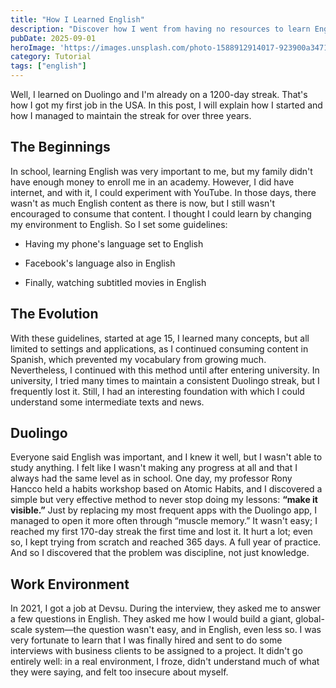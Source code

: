 ```yaml
---
title: "How I Learned English"
description: "Discover how I went from having no resources to learn English to getting my first job in the USA, maintaining a Duolingo streak for over 1200 days, and overcoming challenges in the work environment."
pubDate: 2025-09-01
heroImage: 'https://images.unsplash.com/photo-1588912914017-923900a34710?ixlib=rb-4.1.0&q=85&fm=jpg&crop=entropy&cs=srgb'
category: Tutorial
tags: ["english"]
---
```


Well, I learned on Duolingo and I'm already on a 1200-day streak. That's how I got my first job in the USA. In this post, I will explain how I started and how I managed to maintain the streak for over three years. 

## The Beginnings

In school, learning English was very important to me, but my family didn't have enough money to enroll me in an academy. However, I did have internet, and with it, I could experiment with YouTube. In those days, there wasn't as much English content as there is now, but I still wasn't encouraged to consume that content. I thought I could learn by changing my environment to English. So I set some guidelines: 

- Having my phone's language set to English

- Facebook's language also in English

- Finally, watching subtitled movies in English

## The Evolution

With these guidelines, started at age 15, I learned many concepts, but all limited to settings and applications, as I continued consuming content in Spanish, which prevented my vocabulary from growing much. Nevertheless, I continued with this method until after entering university. In university, I tried many times to maintain a consistent Duolingo streak, but I frequently lost it. Still, I had an interesting foundation with which I could understand some intermediate texts and news.

## Duolingo

Everyone said English was important, and I knew it well, but I wasn't able to study anything. I felt like I wasn't making any progress at all and that I always had the same level as in school. One day, my professor Rony Hancco held a habits workshop based on Atomic Habits, and I discovered a simple but very effective method to never stop doing my lessons: **“make it visible.”** Just by replacing my most frequent apps with the Duolingo app, I managed to open it more often through “muscle memory.” It wasn't easy; I reached my first 170-day streak the first time and lost it. It hurt a lot; even so, I kept trying from scratch and reached 365 days. A full year of practice. And so I discovered that the problem was discipline, not just knowledge. 

## Work Environment

In 2021, I got a job at Devsu. During the interview, they asked me to answer a few questions in English. They asked me how I would build a giant, global-scale system—the question wasn't easy, and in English, even less so. I was very fortunate to learn that I was finally hired and sent to do some interviews with business clients to be assigned to a project. It didn't go entirely well: in a real environment, I froze, didn't understand much of what they were saying, and felt too insecure about myself.